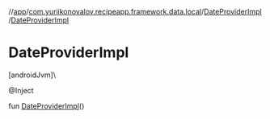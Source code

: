 //[app](../../../index.md)/[com.yuriikonovalov.recipeapp.framework.data.local](../index.md)/[DateProviderImpl](index.md)/[DateProviderImpl](-date-provider-impl.md)

# DateProviderImpl

[androidJvm]\

@Inject

fun [DateProviderImpl](-date-provider-impl.md)()
